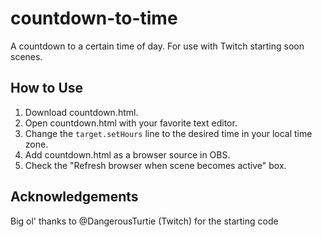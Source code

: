 # countdown-to-time
A countdown to a certain time of day. For use with Twitch starting soon scenes.

## How to Use
1. Download countdown.html.
1. Open countdown.html with your favorite text editor.
1. Change the `target.setHours` line to the desired time in your local time zone.
1. Add countdown.html as a browser source in OBS.
1. Check the "Refresh browser when scene becomes active" box.

## Acknowledgements
Big ol' thanks to @DangerousTurtie (Twitch) for the starting code